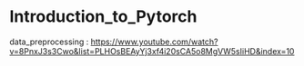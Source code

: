 # Introduction_to_Pytorch

data_preprocessing : https://www.youtube.com/watch?v=8PnxJ3s3Cwo&list=PLHOsBEAyYj3xf4i20sCA5o8MgVW5sIiHD&index=10
